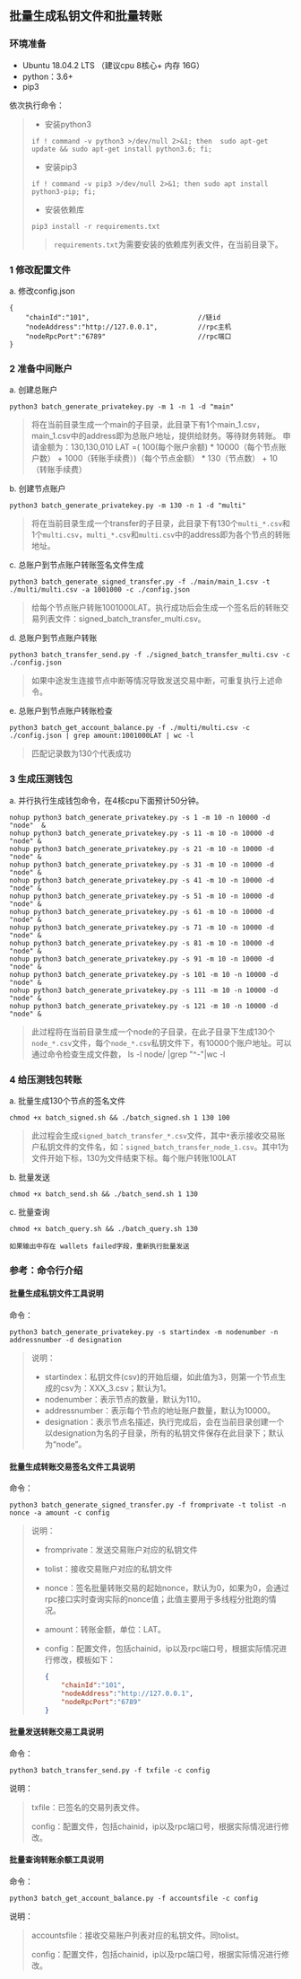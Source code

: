 ## 批量生成私钥文件和批量转账

### 环境准备

- Ubuntu 18.04.2 LTS  （建议cpu 8核心+  内存 16G）
- python：3.6+
- pip3

依次执行命令：

> - 安装python3
>
> ```shell
> if ! command -v python3 >/dev/null 2>&1; then  sudo apt-get update && sudo apt-get install python3.6; fi;
> ```
>
> - 安装pip3
>
> ```shell
> if ! command -v pip3 >/dev/null 2>&1; then sudo apt install python3-pip; fi;
> ```
>
> - 安装依赖库
> ```shell
> pip3 install -r requirements.txt
> ```
>
> > `requirements.txt`为需要安装的依赖库列表文件，在当前目录下。


### 1 修改配置文件
a. 修改config.json
```
{
	"chainId":"101",                           //链id
	"nodeAddress":"http://127.0.0.1",          //rpc主机
	"nodeRpcPort":"6789"                       //rpc端口
}

```

### 2 准备中间账户
a.  创建总账户
```shell
python3 batch_generate_privatekey.py -m 1 -n 1 -d "main"

```
> 将在当前目录生成一个main的子目录，此目录下有1个main_1.csv，main_1.csv中的address即为总账户地址，提供给财务。等待财务转账。  申请金额为：130,130,010‬‬ LAT‬ =( 100(每个账户余额) * 10000（每个节点账户数） + 1000（转账手续费）)（每个节点金额） * 130（节点数） + 10（转账手续费）  


b.  创建节点账户
```shell
python3 batch_generate_privatekey.py -m 130 -n 1 -d "multi"

```
> 将在当前目录生成一个transfer的子目录，此目录下有130个`multi_*.csv`和1个`multi.csv`，`multi_*.csv`和`multi.csv`中的address即为各个节点的转账地址。

c. 总账户到节点账户转账签名文件生成
```shell
python3 batch_generate_signed_transfer.py -f ./main/main_1.csv -t ./multi/multi.csv -a 1001000 -c ./config.json
```
> 给每个节点账户转账1001000LAT。执行成功后会生成一个签名后的转账交易列表文件：signed_batch_transfer_multi.csv。

d. 总账户到节点账户转账
```shell
python3 batch_transfer_send.py -f ./signed_batch_transfer_multi.csv -c ./config.json
```
> 如果中途发生连接节点中断等情况导致发送交易中断，可重复执行上述命令。

e. 总账户到节点账户转账检查
```shell
python3 batch_get_account_balance.py -f ./multi/multi.csv -c ./config.json | grep amount:1001000LAT | wc -l
```
> 匹配记录数为130个代表成功


### 3 生成压测钱包
a. 并行执行生成钱包命令，在4核cpu下面预计50分钟。
```shell
nohup python3 batch_generate_privatekey.py -s 1 -m 10 -n 10000 -d "node"  &
nohup python3 batch_generate_privatekey.py -s 11 -m 10 -n 10000 -d "node" &
nohup python3 batch_generate_privatekey.py -s 21 -m 10 -n 10000 -d "node" &
nohup python3 batch_generate_privatekey.py -s 31 -m 10 -n 10000 -d "node" &
nohup python3 batch_generate_privatekey.py -s 41 -m 10 -n 10000 -d "node" &
nohup python3 batch_generate_privatekey.py -s 51 -m 10 -n 10000 -d "node" &
nohup python3 batch_generate_privatekey.py -s 61 -m 10 -n 10000 -d "node" &
nohup python3 batch_generate_privatekey.py -s 71 -m 10 -n 10000 -d "node" &
nohup python3 batch_generate_privatekey.py -s 81 -m 10 -n 10000 -d "node" &
nohup python3 batch_generate_privatekey.py -s 91 -m 10 -n 10000 -d "node" &
nohup python3 batch_generate_privatekey.py -s 101 -m 10 -n 10000 -d "node" &
nohup python3 batch_generate_privatekey.py -s 111 -m 10 -n 10000 -d "node" &
nohup python3 batch_generate_privatekey.py -s 121 -m 10 -n 10000 -d "node" &
```
> 此过程将在当前目录生成一个node的子目录，在此子目录下生成130个`node_*.csv`文件，每个`node_*.csv`私钥文件下，有10000个账户地址。可以通过命令检查生成文件数， ls -l node/ |grep "^-"|wc -l


### 4 给压测钱包转账
a. 批量生成130个节点的签名文件
```shell
chmod +x batch_signed.sh && ./batch_signed.sh 1 130 100
```
> 此过程会生成`signed_batch_transfer_*.csv`文件，其中`*`表示接收交易账户私钥文件的文件名，如：`signed_batch_transfer_node_1.csv`。其中1为文件开始下标，130为文件结束下标。每个账户转账100LAT

b. 批量发送
```shell
chmod +x batch_send.sh && ./batch_send.sh 1 130
```

c. 批量查询
```shell
chmod +x batch_query.sh && ./batch_query.sh 130

如果输出中存在 wallets failed字段，重新执行批量发送
```
> 

### 参考：命令行介绍
#### 批量生成私钥文件工具说明

命令：

```shell
python3 batch_generate_privatekey.py -s startindex -m nodenumber -n addressnumber -d designation
```

> 说明：
>
> - startindex：私钥文件(csv)的开始后缀，如此值为3，则第一个节点生成的csv为：XXX_3.csv；默认为1。
> - nodenumber：表示节点的数量，默认为110。
> - addressnumber：表示每个节点的地址账户数量，默认为10000。
> - designation：表示节点名描述，执行完成后，会在当前目录创建一个以designation为名的子目录，所有的私钥文件保存在此目录下；默认为“node”。

#### 批量生成转账交易签名文件工具说明

命令：

```shell
python3 batch_generate_signed_transfer.py -f fromprivate -t tolist -n nonce -a amount -c config
```

> 说明：
>
> - fromprivate：发送交易账户对应的私钥文件
>
> - tolist：接收交易账户对应的私钥文件
>
> - nonce：签名批量转账交易的起始nonce，默认为0，如果为0，会通过rpc接口实时查询实际的nonce值；此值主要用于多线程分批跑的情况。
>
> - amount：转账金额，单位：LAT。
>
> - config：配置文件，包括chainid，ip以及rpc端口号，根据实际情况进行修改，模板如下：
>
>   ```json
>   {
>   	"chainId":"101",
>   	"nodeAddress":"http://127.0.0.1",
>   	"nodeRpcPort":"6789"
>   }
>   ```



#### 批量发送转账交易工具说明

命令：
```shell
python3 batch_transfer_send.py -f txfile -c config
```

说明：
> txfile：已签名的交易列表文件。
>
> config：配置文件，包括chainid，ip以及rpc端口号，根据实际情况进行修改。



#### 批量查询转账余额工具说明

命令：

```shell
python3 batch_get_account_balance.py -f accountsfile -c config
```

说明：

> accountsfile：接收交易账户列表对应的私钥文件。同tolist。
>
> config：配置文件，包括chainid，ip以及rpc端口号，根据实际情况进行修改。
